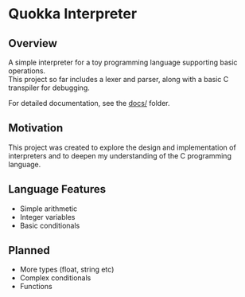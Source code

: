 # Quokka Interpreter

## Overview

A simple interpreter for a toy programming language supporting basic operations.  
This project so far includes a lexer and parser, along with a basic C transpiler for debugging.

For detailed documentation, see the [docs/](docs) folder.

## Motivation

This project was created to explore the design and implementation of interpreters and to deepen my understanding of the C programming language.

## Language Features

- Simple arithmetic
- Integer variables
- Basic conditionals

## Planned

- More types (float, string etc)
- Complex conditionals
- Functions
